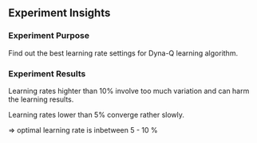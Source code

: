 
## Experiment Insights

### Experiment Purpose
Find out the best learning rate settings for Dyna-Q learning algorithm.

### Experiment Results
Learning rates highter than 10% involve too much variation and can harm the learning results.

Learning rates lower than 5% converge rather slowly.

=> optimal learning rate is inbetween 5 - 10 %